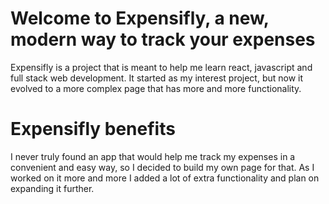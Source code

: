 # Welcome to Expensifly, a new, modern way to track your expenses

Expensifly is a project that is meant to help me learn react, javascript and full stack web development. It started as my interest project, but now it evolved to a more complex page that has more and more functionality.

# Expensifly benefits

I never truly found an app that would help me track my expenses in a convenient and easy way, so I decided to build my own page for that. As I worked on it more and more I added a lot of extra functionality and plan on expanding it further.
